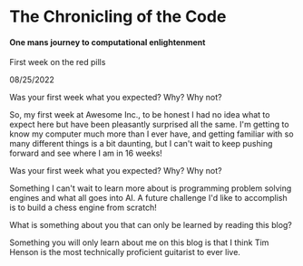 # The Chronicling of the Code #

#### One mans journey to computational enlightenment

First week on the red pills

08/25/2022

Was your first week what you expected? Why? Why not?

So, my first week at Awesome Inc., to be honest I had no idea what to expect here but have been pleasantly surprised all the same. I'm 
getting to know my computer much more than I ever have, and getting familiar with so many different things is a bit daunting, but I can't
wait to keep pushing forward and see where I am in 16 weeks!

Was your first week what you expected? Why? Why not?

Something I can't wait to learn more about is programming problem solving engines and what all goes into AI. A future challenge I'd like 
to accomplish is to build a chess engine from scratch!

What is something about you that can only be learned by reading this blog?

Something you will only learn about me on this blog is that I think Tim Henson is the most technically proficient guitarist to ever live.
